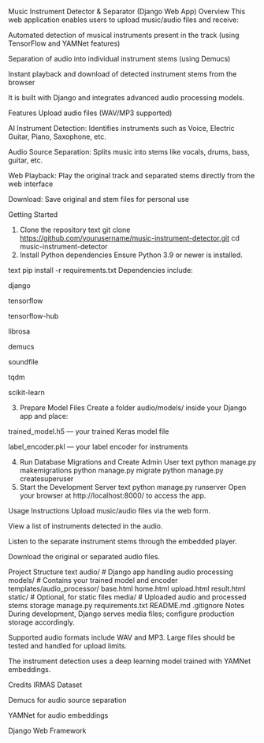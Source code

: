Music Instrument Detector & Separator (Django Web App)
Overview
This web application enables users to upload music/audio files and receive:

Automated detection of musical instruments present in the track (using TensorFlow and YAMNet features)

Separation of audio into individual instrument stems (using Demucs)

Instant playback and download of detected instrument stems from the browser

It is built with Django and integrates advanced audio processing models.

Features
Upload audio files (WAV/MP3 supported)

AI Instrument Detection: Identifies instruments such as Voice, Electric Guitar, Piano, Saxophone, etc.

Audio Source Separation: Splits music into stems like vocals, drums, bass, guitar, etc.

Web Playback: Play the original track and separated stems directly from the web interface

Download: Save original and stem files for personal use

Getting Started
1. Clone the repository
text
git clone https://github.com/yourusername/music-instrument-detector.git
cd music-instrument-detector
2. Install Python dependencies
Ensure Python 3.9 or newer is installed.

text
pip install -r requirements.txt
Dependencies include:

django

tensorflow

tensorflow-hub

librosa

demucs

soundfile

tqdm

scikit-learn

3. Prepare Model Files
Create a folder audio/models/ inside your Django app and place:

trained_model.h5 — your trained Keras model file

label_encoder.pkl — your label encoder for instruments

4. Run Database Migrations and Create Admin User
text
python manage.py makemigrations
python manage.py migrate
python manage.py createsuperuser
5. Start the Development Server
text
python manage.py runserver
Open your browser at http://localhost:8000/ to access the app.

Usage Instructions
Upload music/audio files via the web form.

View a list of instruments detected in the audio.

Listen to the separate instrument stems through the embedded player.

Download the original or separated audio files.

Project Structure
text
audio/                  # Django app handling audio processing
    models/             # Contains your trained model and encoder
    templates/audio_processor/
        base.html
        home.html
        upload.html
        result.html
    static/             # Optional, for static files
media/                  # Uploaded audio and processed stems storage
manage.py
requirements.txt
README.md
.gitignore
Notes
During development, Django serves media files; configure production storage accordingly.

Supported audio formats include WAV and MP3. Large files should be tested and handled for upload limits.

The instrument detection uses a deep learning model trained with YAMNet embeddings.

Credits
IRMAS Dataset

Demucs for audio source separation

YAMNet for audio embeddings

Django Web Framework

